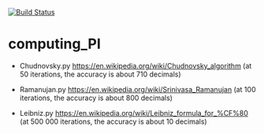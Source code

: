 [![Build Status](https://travis-ci.com/colyk/calculation-of-PI.svg?branch=master)](https://travis-ci.com/colyk/calculation-of-PI)

# computing_PI

 - Chudnovsky.py https://en.wikipedia.org/wiki/Chudnovsky_algorithm 
  (at 50 iterations, the accuracy is about 710 decimals)
  
 - Ramanujan.py https://en.wikipedia.org/wiki/Srinivasa_Ramanujan
  (at 100 iterations, the accuracy is about 800 decimals)
  
 - Leibniz.py https://en.wikipedia.org/wiki/Leibniz_formula_for_%CF%80
  (at 500 000 iterations, the accuracy is about 10 decimals)
